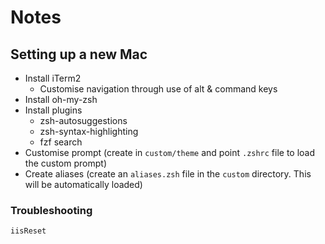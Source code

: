 # Notes

## Setting up a new Mac 
- Install iTerm2
  - Customise navigation through use of alt & command keys  
- Install oh-my-zsh
- Install plugins
  - zsh-autosuggestions
  - zsh-syntax-highlighting
  - fzf search 
- Customise prompt (create in `custom/theme` and point `.zshrc` file to load the custom prompt)
- Create aliases (create an `aliases.zsh` file in the `custom` directory. This will be automatically loaded)

### Troubleshooting 

`iisReset`
